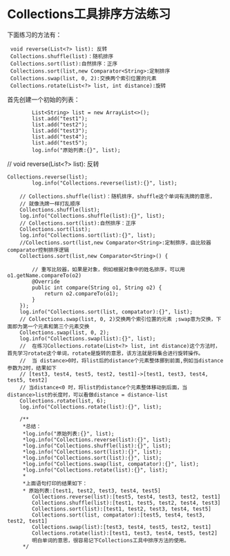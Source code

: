 # Collections工具排序方法练习
下面练习的方法有：

```
 void reverse(List<?> list): 反转
 Collections.shuffle(list)：随机排序
 Collections.sort(list):自然排序：正序
 Collections.sort(list,new Comparator<String>:定制排序
 Collections.swap(list, 0, 2):交换两个索引位置的元素
 Collections.rotate(List<?> list, int distance):旋转
```
首先创建一个初始的列表：

```
        List<String> list = new ArrayList<>();
        list.add("test1");
        list.add("test2");
        list.add("test3");
        list.add("test4");
        list.add("test5");
        log.info("原始列表:{}", list);
``` 
// void reverse(List<?> list): 反转

```
Collections.reverse(list);
        log.info("Collections.reverse(list):{}", list);
``` 
 
        
        // Collections.shuffle(list)：随机排序，shuffle这个单词有洗牌的意思，
        // 就像洗牌一样打乱顺序
        Collections.shuffle(list);
        log.info("Collections.shuffle(list):{}", list);
        // Collections.sort(list):自然排序：正序
        Collections.sort(list);
        log.info("Collections.sort(list):{}", list);
        //Collections.sort(list,new Comparator<String>:定制排序，由比较器comparator控制排序逻辑
        Collections.sort(list,new Comparator<String>() {

            // 重写比较器，如果是对象，例如根据对象中的姓名排序，可以用o1.getName.compareTo(o2)
            @Override
            public int compare(String o1, String o2) {
                return o2.compareTo(o1);
            }
        });
        log.info("Collections.sort(list, compatator):{}", list);
        // Collections.swap(list, 0, 2)交换两个索引位置的元素 ;swap意为交换，下面即为第一个元素和第三个元素交换
        Collections.swap(list, 0, 2);
        log.info("Collections.swap(list):{}", list);
        //  在练习Collections.rotate(List<?> list, int distance)这个方法时，首先学习rotate这个单词，rotate是旋转的意思，该方法就是将集合进行旋转操作。
        //  当 distance>0时，将list后的distance个元素整体挪到前面,例如当distance参数为2时，结果如下
        // [test3, test4, test5, test2, test1]->[test1, test3, test4, test5, test2]
        // 当distance<0 时，将list的distance个元素整体移动到后面，当distance>list的长度时，可以看做distance = distance-list
        Collections.rotate(list, 6);
        log.info("Collections.rotate(list):{}", list);
        
        /**
         *总结：
         *log.info("原始列表:{}", list);
         *log.info("Collections.reverse(list):{}", list);
         *log.info("Collections.shuffle(list):{}", list);
         *log.info("Collections.sort(list):{}", list);
         *log.info("Collections.sort(list):{}", list);
         *log.info("Collections.swap(list, compatator):{}", list);
         *log.info("Collections.rotate(list):{}", list);
         *
         *上面语句打印的结果如下：
         * 原始列表:[test1, test2, test3, test4, test5]
            Collections.reverse(list):[test5, test4, test3, test2, test1]
            Collections.shuffle(list):[test1, test5, test2, test4, test3]
            Collections.sort(list):[test1, test2, test3, test4, test5]
            Collections.sort(list, compatator):[test5, test4, test3, test2, test1]
            Collections.swap(list):[test3, test4, test5, test2, test1]
            Collections.rotate(list):[test1, test3, test4, test5, test2]
            明白单词的意思，很容易记下Collections工具中排序方法的使用。
         */
        
        
 